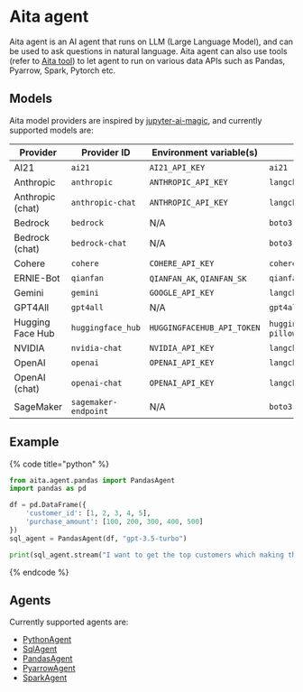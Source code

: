 
# Aita agent

Aita agent is an AI agent that runs on LLM (Large Language Model), and can be used to ask questions in natural language.
Aita agent can also use tools (refer to [Aita tool](tools.md)) to let agent to run on various data APIs such as Pandas, Pyarrow, Spark, Pytorch etc.

## Models
Aita model providers are inspired by [jupyter-ai-magic](https://jupyter-ai.readthedocs.io/en/latest/users/index.html#model-providers),
and currently supported models are:

| Provider            | Provider ID          | Environment variable(s)    | Python package(s)               |
|---------------------|----------------------|----------------------------|---------------------------------|
| AI21                | `ai21`               | `AI21_API_KEY`             | `ai21`                          |
| Anthropic           | `anthropic`          | `ANTHROPIC_API_KEY`        | `langchain-anthropic`           |
| Anthropic (chat)    | `anthropic-chat`     | `ANTHROPIC_API_KEY`        | `langchain-anthropic`           |
| Bedrock             | `bedrock`            | N/A                        | `boto3`                         |
| Bedrock (chat)      | `bedrock-chat`       | N/A                        | `boto3`                         |
| Cohere              | `cohere`             | `COHERE_API_KEY`           | `cohere`                        |
| ERNIE-Bot           | `qianfan`            | `QIANFAN_AK`, `QIANFAN_SK` | `qianfan`                       |
| Gemini              | `gemini`             | `GOOGLE_API_KEY`           | `langchain-google-genai`        |
| GPT4All             | `gpt4all`            | N/A                        | `gpt4all`                       |
| Hugging Face Hub    | `huggingface_hub`    | `HUGGINGFACEHUB_API_TOKEN` | `huggingface_hub`, `ipywidgets`, `pillow` |
| NVIDIA              | `nvidia-chat`        | `NVIDIA_API_KEY`           | `langchain_nvidia_ai_endpoints` |
| OpenAI              | `openai`             | `OPENAI_API_KEY`           | `langchain-openai`              |
| OpenAI (chat)       | `openai-chat`        | `OPENAI_API_KEY`           | `langchain-openai`              |
| SageMaker           | `sagemaker-endpoint` | N/A                        | `boto3`                         |


## Example

{% code title="python" %}
```python
from aita.agent.pandas import PandasAgent
import pandas as pd

df = pd.DataFrame({
    'customer_id': [1, 2, 3, 4, 5],
    'purchase_amount': [100, 200, 300, 400, 500]
})
sql_agent = PandasAgent(df, "gpt-3.5-turbo")

print(sql_agent.stream("I want to get the top customers which making the most purchases"))
```
{% endcode %}

## Agents

Currently supported agents are:
- [PythonAgent](python.md)
- [SqlAgent](sql.md)
- [PandasAgent](pandas.md)
- [PyarrowAgent](pyarrow.md)
- [SparkAgent](spark.md)
